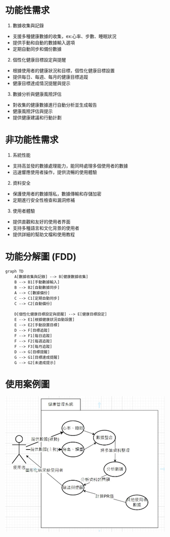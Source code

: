 # 功能性需求

1. 數據收集與記錄
 * 支援多種健康數據的收集，ex:心率、步數、睡眠狀況
 * 提供手動和自動的數據輸入選項
 * 定期自動同步和備份數據
2. 個性化健康目標設定與提醒
 * 根據使用者的健康狀況和目標，個性化健康目標設置
 * 提供每日、每週、每月的健康目標追蹤
 * 健康目標達成情況提醒與提示

3. 數據分析與健康風險評估
 * 對收集的健康數據進行自動分析並生成報告
 * 健康風險評估與提示
 * 提供健康建議和行動計劃

# 非功能性需求
1. 系統性能
 * 支持高並發的數據處理能力，能同時處理多個使用者的數據
 * 迅速響應使用者操作，提供流暢的使用體驗
2. 資料安全
* 保護使用者的數據隱私，數據傳輸和存儲加密
* 定期進行安全性檢查和漏洞修補
3. 使用者體驗
* 提供直觀和友好的使用者界面
* 支持多種語言和文化背景的使用者
* 提供詳細的幫助文檔和使用教程

# 功能分解圖 (FDD)

```mermaid
graph TD
    A[數據收集與記錄] --> B[健康數據收集]
    B --> B1[手動數據輸入]
    B --> B2[自動數據同步]
    A --> C[數據備份]
    C --> C1[定期自動同步]
    C --> C2[自動備份]
    
    D[個性化健康目標設定與提醒] --> E[健康目標設定]
    E --> E1[根據健康狀況自動設置]
    E --> E2[手動設置目標]
    D --> F[目標追蹤]
    F --> F1[每日追蹤]
    F --> F2[每週追蹤]
    F --> F3[每月追蹤]
    D --> G[目標提醒]
    G --> G1[目標達成提醒]
    G --> G2[未達成提示]
```

# 使用案例圖

![使用案例圖](01.jpg)
